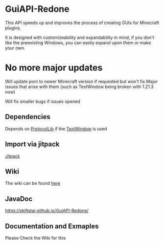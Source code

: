 # GuiAPI-Redone

This API speeds up and improves the process of creating GUIs for Minecraft plugins.

It is designed with customizeability and expandability in mind, if you don't like the preexisting Windows, you can easily expand upon them or make your own.

# No more major updates

Will update pom to newer Minecraft version if requested but won't fix Major issues that arise with them (such as TextWindow being broken with 1.21.3 now)

Will fix smaller bugs if issues opened

## Dependencies

Depends on [ProtocolLib](https://www.spigotmc.org/resources/protocollib.1997/) if the [TextWindow](https://skiftstar.github.io/GuiAPI-Redone/Kyu/GuiAPI_Redone/Window/WindowImpl/TextWindow/TextWindow.html) is used

## Import via jitpack

[Jitpack](https://jitpack.io/#Skiftstar/GuiAPI-Redone)

## Wiki

The wiki can be found [here](https://github.com/Skiftstar/GuiAPI-Redone/wiki)

## JavaDoc

https://skiftstar.github.io/GuiAPI-Redone/

## Documentation and Exmaples

Please Check the Wiki for this
